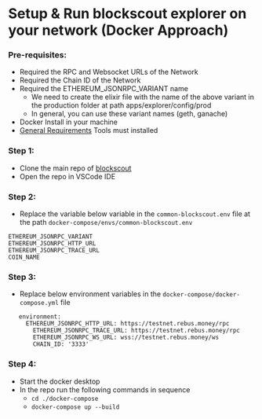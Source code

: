 # Setup & Run blockscout explorer on your network (Docker Approach)

### Pre-requisites:
- Required the RPC and Websocket URLs of the Network
- Required the Chain ID of the Network
- Required the ETHEREUM_JSONRPC_VARIANT name
  - We need to create the elixir file with the name of the above variant in the production folder at path apps/explorer/config/prod 
  - In general, you can use these variant names (geth, ganache)
- Docker Install in your machine
- [General Requirements](https://docs.blockscout.com/for-developers/information-and-settings/requirements) Tools must installed

### Step 1:
- Clone the main repo of [blockscout](https://github.com/blockscout/blockscout)
- Open the repo in VSCode IDE

### Step 2:
- Replace the variable below variable in the ```common-blockscout.env``` file at the path
```docker-compose/envs/common-blockscout.env```
```
ETHEREUM_JSONRPC_VARIANT
ETHEREUM_JSONRPC_HTTP_URL
ETHEREUM_JSONRPC_TRACE_URL
COIN_NAME
```

### Step 3: 
- Replace below environment variables in the ```docker-compose/docker-compose.yml``` file

```
   environment:       
	 ETHEREUM_JSONRPC_HTTP_URL: https://testnet.rebus.money/rpc
       ETHEREUM_JSONRPC_TRACE_URL: https://testnet.rebus.money/rpc
       ETHEREUM_JSONRPC_WS_URL: wss://testnet.rebus.money/ws
       CHAIN_ID: '3333'
```

### Step 4:
- Start the docker desktop
- In the repo run the following commands in sequence
  - ```cd ./docker-compose```
  - ```docker-compose up --build```
